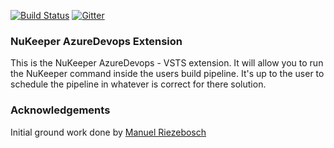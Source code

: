 
[![Build Status](https://travis-ci.org/NuKeeperDotNet/NuKeeper.svg?branch=master)](https://travis-ci.org/NuKeeperDotNet/NuKeeper/)
[![Gitter](https://img.shields.io/gitter/room/NuKeeperDotNet/Lobby.js.svg?maxAge=2592000)](https://gitter.im/NuKeeperDotNet/Lobby)

### NuKeeper AzureDevops Extension

This is the NuKeeper AzureDevops - VSTS extension. It will allow you to run the NuKeeper command inside the users build pipeline.
It's up to the user to schedule the pipeline in whatever is correct for there solution. 


### Acknowledgements

Initial ground work done by [Manuel Riezebosch](https://github.com/riezebosch)
